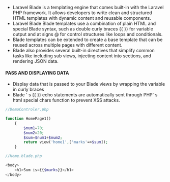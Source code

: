 * Laravel Blade is a templating engine that comes built-in with the Laravel PHP framework. It allows developers to write clean and structured HTML templates with dynamic content and reusable components. 
* Laravel Blade Blade templates use a combination of plain HTML and special Blade syntax, such as double curly braces {{ }} for variable output and at signs @ for control structures like loops and conditionals. 
* Blade templates can be extended to create a base template that can be reused across multiple pages with different content. 
* Blade also provides several built-in directives that simplify common tasks like including sub views, injecting content into sections, and rendering JSON data.

#### PASS AND DISPLAYING DATA
* Display data that is passed to your Blade views by wrapping the variable in curly braces 
* Blade ' s {{ }} echo statements are automatically sent through PHP' s html special chars function to prevent XSS attacks.

```php
//DemoControler.php

function HomePage1()
    {
        $num1=70;
        $num2=20;
        $sum=$num1+$num2;
        return view('home1',['marks'=>$sum]);
    }
```

```php
//Home.blade.php

<body>
	<h1>Sum is={{$marks}}</h1>
</body>
```
